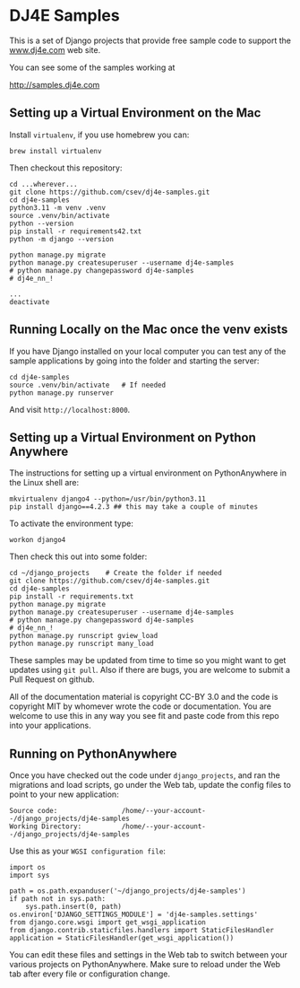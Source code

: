 
DJ4E Samples
============

This is a set of Django projects that provide free sample code to
support the www.dj4e.com web site.

You can see some of the samples working at

http://samples.dj4e.com

Setting up a Virtual Environment on the Mac
-------------------------------------------

Install `virtualenv`, if you use homebrew you can:

    brew install virtualenv

Then checkout this repository:

    cd ...wherever...
    git clone https://github.com/csev/dj4e-samples.git
    cd dj4e-samples
    python3.11 -m venv .venv
    source .venv/bin/activate
    python --version
    pip install -r requirements42.txt
    python -m django --version

    python manage.py migrate
    python manage.py createsuperuser --username dj4e-samples
    # python manage.py changepassword dj4e-samples
    # dj4e_nn_!

    ...
    deactivate

Running Locally on the Mac once the venv exists
-----------------------------------------------

If you have Django installed on your local computer you can test any of the sample
applications by going into the folder and starting the server:

    cd dj4e-samples
    source .venv/bin/activate   # If needed
    python manage.py runserver

And visit `http://localhost:8000`.

Setting up a Virtual Environment on Python Anywhere
---------------------------------------------------

The instructions for setting up a virtual environment on PythonAnywhere in the Linux shell
are:

    mkvirtualenv django4 --python=/usr/bin/python3.11
    pip install django==4.2.3 ## this may take a couple of minutes

To activate the environment type:

    workon django4

Then check this out into some folder:

    cd ~/django_projects    # Create the folder if needed
    git clone https://github.com/csev/dj4e-samples.git
    cd dj4e-samples
    pip install -r requirements.txt
    python manage.py migrate
    python manage.py createsuperuser --username dj4e-samples
    # python manage.py changepassword dj4e-samples
    # dj4e_nn_!
    python manage.py runscript gview_load
    python manage.py runscript many_load

These samples may be updated from time to time so you might want to get updates
using `git pull`.  Also if there are bugs, you are welcome to submit
a Pull Request on github.

All of the documentation material is copyright CC-BY 3.0 and the code is copyright MIT
by whomever wrote the code or documentation.  You are welcome to use this in any way you see
fit and paste code from this repo into your applications.

Running on PythonAnywhere
-------------------------

Once you have checked out the code under `django_projects`, and
ran the migrations and load scripts,
go under the Web tab, update the config files to point to your new application:

    Source code:                /home/--your-account--/django_projects/dj4e-samples
    Working Directory:          /home/--your-account--/django_projects/dj4e-samples

Use this as your `WGSI configuration file`:

    import os
    import sys

    path = os.path.expanduser('~/django_projects/dj4e-samples')
    if path not in sys.path:
        sys.path.insert(0, path)
    os.environ['DJANGO_SETTINGS_MODULE'] = 'dj4e-samples.settings'
    from django.core.wsgi import get_wsgi_application
    from django.contrib.staticfiles.handlers import StaticFilesHandler
    application = StaticFilesHandler(get_wsgi_application())

You can edit these files and settings in the Web tab to switch between
your various projects on PythonAnywhere.  Make sure to reload under the Web tab after
every file or configuration change.

